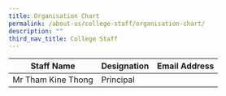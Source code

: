 ```yaml
---
title: Organisation Chart
permalink: /about-us/college-staff/organisation-chart/
description: ""
third_nav_title: College Staff
---
```

| Staff Name | Designation | Email Address |
| -------- | -------- | -------- |
|Mr Tham Kine Thong    | Principal     |